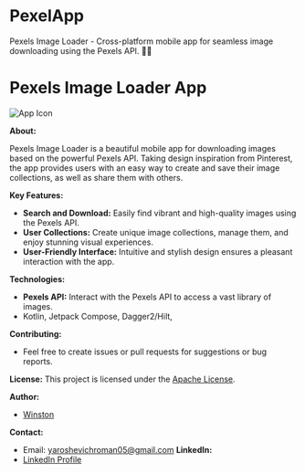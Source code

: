 # PexelApp
Pexels Image Loader - Cross-platform mobile app for seamless image downloading using the Pexels API. 📸✨

# Pexels Image Loader App

![App Icon](https://github.com/Winstonexe/PexelsApp/assets/128837084/a837a09a-6a9b-43a9-971c-6fca74f7846d)

**About:**

Pexels Image Loader is a beautiful mobile app for downloading images based on the powerful Pexels API. Taking design inspiration from Pinterest, the app provides users with an easy way to create and save their image collections, as well as share them with others.

**Key Features:**
- **Search and Download:** Easily find vibrant and high-quality images using the Pexels API.
- **User Collections:** Create unique image collections, manage them, and enjoy stunning visual experiences.
- **User-Friendly Interface:** Intuitive and stylish design ensures a pleasant interaction with the app.

**Technologies:**
- **Pexels API:** Interact with the Pexels API to access a vast library of images.
- Kotlin, Jetpack Compose, Dagger2/Hilt, 

**Contributing:**
- Feel free to create issues or pull requests for suggestions or bug reports.

**License:**
This project is licensed under the [Apache License](LICENSE).


**Author:**
- [Winston](https://github.com/Winstonexe)

**Contact:**
- Email: yaroshevichroman05@gmail.com
**LinkedIn:** 
- [LinkedIn Profile](www.linkedin.com/in/roman-yaroshevich)
